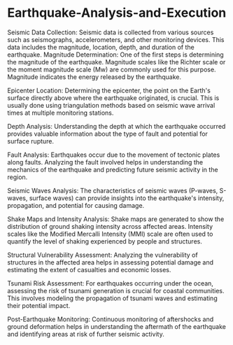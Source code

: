 # Earthquake-Analysis-and-Execution
Seismic Data Collection: Seismic data is collected from various sources such as seismographs, accelerometers, and other monitoring devices. This data includes the magnitude, location, depth, and duration of the earthquake.
Magnitude Determination: One of the first steps is determining the magnitude of the earthquake. Magnitude scales like the Richter scale or the moment magnitude scale (Mw) are commonly used for this purpose. Magnitude indicates the energy released by the earthquake.

Epicenter Location: Determining the epicenter, the point on the Earth's surface directly above where the earthquake originated, is crucial. This is usually done using triangulation methods based on seismic wave arrival times at multiple monitoring stations.

Depth Analysis: Understanding the depth at which the earthquake occurred provides valuable information about the type of fault and potential for surface rupture.

Fault Analysis: Earthquakes occur due to the movement of tectonic plates along faults. Analyzing the fault involved helps in understanding the mechanics of the earthquake and predicting future seismic activity in the region.

Seismic Waves Analysis: The characteristics of seismic waves (P-waves, S-waves, surface waves) can provide insights into the earthquake's intensity, propagation, and potential for causing damage.

Shake Maps and Intensity Analysis: Shake maps are generated to show the distribution of ground shaking intensity across affected areas. Intensity scales like the Modified Mercalli Intensity (MMI) scale are often used to quantify the level of shaking experienced by people and structures.

Structural Vulnerability Assessment: Analyzing the vulnerability of structures in the affected area helps in assessing potential damage and estimating the extent of casualties and economic losses.

Tsunami Risk Assessment: For earthquakes occurring under the ocean, assessing the risk of tsunami generation is crucial for coastal communities. This involves modeling the propagation of tsunami waves and estimating their potential impact.

Post-Earthquake Monitoring: Continuous monitoring of aftershocks and ground deformation helps in understanding the aftermath of the earthquake and identifying areas at risk of further seismic activity.
